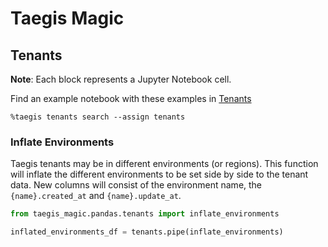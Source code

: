 # Taegis Magic

## Tenants

**Note**: Each block represents a Jupyter Notebook cell.

Find an example notebook with these examples in [Tenants](notebooks/Tenants.ipynb)

```
%taegis tenants search --assign tenants
```

### Inflate Environments

Taegis tenants may be in different environments (or regions).  This function will inflate the different environments to be set side by side to the tenant data.  New columns will consist of the environment name, the `{name}.created_at` and `{name}.update_at`.

```python
from taegis_magic.pandas.tenants import inflate_environments
```

```python
inflated_environments_df = tenants.pipe(inflate_environments)
```
